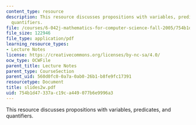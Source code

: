 ```yaml
---
content_type: resource
description: This resource discusses propositions with variables, predicates, and
  quantifiers.
file: /courses/6-042j-mathematics-for-computer-science-fall-2005/754b1d47337ac19ca449077b6e9996a3_slides2w.pdf
file_size: 122946
file_type: application/pdf
learning_resource_types:
- Lecture Notes
license: https://creativecommons.org/licenses/by-nc-sa/4.0/
ocw_type: OCWFile
parent_title: Lecture Notes
parent_type: CourseSection
parent_uid: 560d0fc0-0a7a-0ab0-26b1-b8fe9fc17391
resourcetype: Document
title: slides2w.pdf
uid: 754b1d47-337a-c19c-a449-077b6e9996a3
---
```

This resource discusses propositions with variables, predicates, and quantifiers.